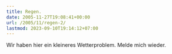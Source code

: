 ```yaml
---
title: Regen.
date: 2005-11-27T19:08:41+00:00
url: /2005/11/regen-2/
lastmod: 2023-09-10T19:14:12+07:00
---
```

Wir haben hier ein kleineres Wetterproblem. Melde mich wieder.
